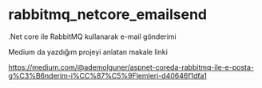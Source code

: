 # rabbitmq_netcore_emailsend
.Net core ile RabbitMQ  kullanarak e-mail gönderimi

Medium da yazdığım projeyi anlatan makale linki

https://medium.com/@ademolguner/aspnet-coreda-rabbitmq-ile-e-posta-g%C3%B6nderim-i%CC%87%C5%9Flemleri-d40646f1dfa1

